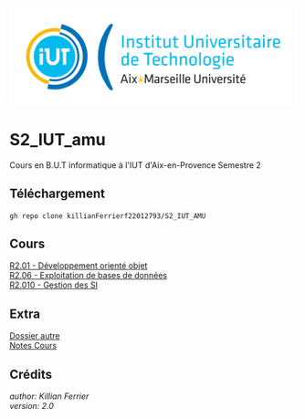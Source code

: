 ![IUT Image](Autre/Univ_Aix-Marseille_-_IUT.svg.png)
# S2_IUT_amu
Cours en B.U.T informatique à l'IUT d'Aix-en-Provence Semestre 2


## Téléchargement
```
gh repo clone killianFerrierf22012793/S2_IUT_AMU
```
## Cours
[R2.01 - Développement orienté objet](R2.01_Dev_orienté_objet)
<br />
[R2.06 - Exploitation de bases de données](R2.06_Exploitation_BD)
<br />
[R2.010 - Gestion des SI](R2.10_Gestion_des_SI)
<br />


## Extra
[Dossier autre](Autre)
<br />
[Notes Cours](note)

## Crédits
*author: Killian Ferrier*
<br />
*version: 2.0*
